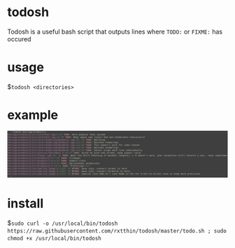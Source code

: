 # todosh
Todosh is a useful bash script that outputs lines where `TODO:` or `FIXME:` has occured

# usage
$```todosh <directories>```   

# example
![example output](./output.png)

# install
$```sudo curl -o /usr/local/bin/todosh https://raw.githubusercontent.com/rxtthin/todosh/master/todo.sh ; sudo chmod +x /usr/local/bin/todosh```
